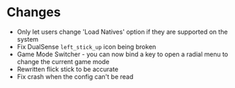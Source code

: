 # Changes

- Only let users change 'Load Natives' option if they are supported on the system
- Fix DualSense `left_stick_up` icon being broken
- Game Mode Switcher - you can now bind a key to open a radial menu to change the current game mode
- Rewritten flick stick to be accurate
- Fix crash when the config can't be read
